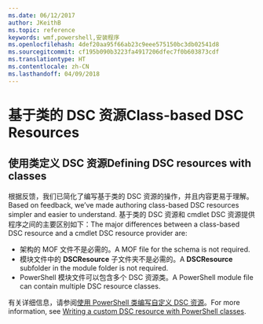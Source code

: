 ```yaml
---
ms.date: 06/12/2017
author: JKeithB
ms.topic: reference
keywords: wmf,powershell,安装程序
ms.openlocfilehash: 4def20aa95f66ab23c9eee575150bc3db02541d8
ms.sourcegitcommit: cf195b090b3223fa4917206dfec7f0b603873cdf
ms.translationtype: HT
ms.contentlocale: zh-CN
ms.lasthandoff: 04/09/2018
---
```

# <a name="class-based-dsc-resources"></a><span data-ttu-id="cd95d-102">基于类的 DSC 资源</span><span class="sxs-lookup"><span data-stu-id="cd95d-102">Class-based DSC Resources</span></span>

## <a name="defining-dsc-resources-with-classes"></a><span data-ttu-id="cd95d-103">使用类定义 DSC 资源</span><span class="sxs-lookup"><span data-stu-id="cd95d-103">Defining DSC resources with classes</span></span>

<span data-ttu-id="cd95d-104">根据反馈，我们已简化了编写基于类的 DSC 资源的操作，并且内容更易于理解。</span><span class="sxs-lookup"><span data-stu-id="cd95d-104">Based on feedback, we’ve made authoring class-based DSC resources simpler and easier to understand.</span></span>
<span data-ttu-id="cd95d-105">基于类的 DSC 资源和 cmdlet DSC 资源提供程序之间的主要区别如下：</span><span class="sxs-lookup"><span data-stu-id="cd95d-105">The major differences between a class-based DSC resource and a cmdlet DSC resource provider are:</span></span>

* <span data-ttu-id="cd95d-106">架构的 MOF 文件不是必需的。</span><span class="sxs-lookup"><span data-stu-id="cd95d-106">A MOF file for the schema is not required.</span></span>
* <span data-ttu-id="cd95d-107">模块文件中的 **DSCResource** 子文件夹不是必需的。</span><span class="sxs-lookup"><span data-stu-id="cd95d-107">A **DSCResource** subfolder in the module folder is not required.</span></span>
* <span data-ttu-id="cd95d-108">PowerShell 模块文件可以包含多个 DSC 资源类。</span><span class="sxs-lookup"><span data-stu-id="cd95d-108">A PowerShell module file can contain multiple DSC resource classes.</span></span>

<span data-ttu-id="cd95d-109">有关详细信息，请参阅[使用 PowerShell 类编写自定义 DSC 资源](https://msdn.microsoft.com/powershell/dsc/authoringresource)。</span><span class="sxs-lookup"><span data-stu-id="cd95d-109">For more information, see [Writing a custom DSC resource with PowerShell classes](https://msdn.microsoft.com/powershell/dsc/authoringresource).</span></span>